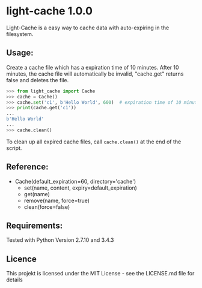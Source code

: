 # light-cache 1.0.0
Light-Cache is a easy way to cache data with auto-expiring in the filesystem.

## Usage:
Create a cache file which has a expiration time of 10 minutes.
After 10 minutes, the cache file will automatically be invalid, "cache.get" returns false and deletes the file.
```python
>>> from light_cache import Cache
>>> cache = Cache()
>>> cache.set('c1', b'Hello World', 600)  # expiration time of 10 minutes
>>> print(cache.get('c1'))
...
b'Hello World'
...
>>> cache.clean()
```

To clean up all expired cache files, call ```cache.clean()``` at the end of the script.

## Reference:
* Cache(default_expiration=60, directory='cache')
    * set(name, content, expiry=default_expiration)
    * get(name)
    * remove(name, force=true)
    * clean(force=false)

## Requirements:
Tested with Python Version 2.7.10 and 3.4.3

## Licence
This projekt is licensed under the MIT License - see the LICENSE.md file for details
